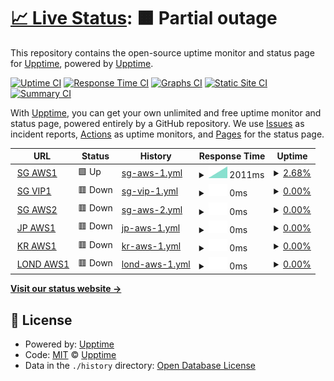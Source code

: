 # [📈 Live Status](https://demo.upptime.js.org): <!--live status--> **🟧 Partial outage**

This repository contains the open-source uptime monitor and status page for [Upptime](https://upptime.js.org), powered by [Upptime](https://github.com/upptime/upptime).

[![Uptime CI](https://github.com/mings420/uptime/workflows/Uptime%20CI/badge.svg)](https://github.com/mings420/uptime/actions?query=workflow%3A%22Uptime+CI%22)
[![Response Time CI](https://github.com/mings420/uptime/workflows/Response%20Time%20CI/badge.svg)](https://github.com/mings420/uptime/actions?query=workflow%3A%22Response+Time+CI%22)
[![Graphs CI](https://github.com/mings420/uptime/workflows/Graphs%20CI/badge.svg)](https://github.com/mings420/uptime/actions?query=workflow%3A%22Graphs+CI%22)
[![Static Site CI](https://github.com/mings420/uptime/workflows/Static%20Site%20CI/badge.svg)](https://github.com/mings420/uptime/actions?query=workflow%3A%22Static+Site+CI%22)
[![Summary CI](https://github.com/mings420/uptime/workflows/Summary%20CI/badge.svg)](https://github.com/mings420/uptime/actions?query=workflow%3A%22Summary+CI%22)

With [Upptime](https://upptime.js.org), you can get your own unlimited and free uptime monitor and status page, powered entirely by a GitHub repository. We use [Issues](https://github.com/upptime/upptime/issues) as incident reports, [Actions](https://github.com/mings420/uptime/actions) as uptime monitors, and [Pages](https://demo.upptime.js.org) for the status page.

<!--start: status pages-->
<!-- This summary is generated by Upptime (https://github.com/upptime/upptime) -->
<!-- Do not edit this manually, your changes will be overwritten -->
<!-- prettier-ignore -->
| URL | Status | History | Response Time | Uptime |
| --- | ------ | ------- | ------------- | ------ |
| <img alt="" src="https://icons.duckduckgo.com/ip3/null.ico" height="13"> [SG AWS1](sgaws1.ip-mings.my.id) | 🟩 Up | [sg-aws-1.yml](https://github.com/mings420/uptime/commits/HEAD/history/sg-aws-1.yml) | <details><summary><img alt="Response time graph" src="./graphs/sg-aws-1/response-time-week.png" height="20"> 2011ms</summary><br><a href="https://mings420.github.io/uptime/history/sg-aws-1"><img alt="Response time 817" src="https://img.shields.io/endpoint?url=https%3A%2F%2Fraw.githubusercontent.com%2Fmings420%2Fuptime%2FHEAD%2Fapi%2Fsg-aws-1%2Fresponse-time.json"></a><br><a href="https://mings420.github.io/uptime/history/sg-aws-1"><img alt="24-hour response time 3469" src="https://img.shields.io/endpoint?url=https%3A%2F%2Fraw.githubusercontent.com%2Fmings420%2Fuptime%2FHEAD%2Fapi%2Fsg-aws-1%2Fresponse-time-day.json"></a><br><a href="https://mings420.github.io/uptime/history/sg-aws-1"><img alt="7-day response time 2011" src="https://img.shields.io/endpoint?url=https%3A%2F%2Fraw.githubusercontent.com%2Fmings420%2Fuptime%2FHEAD%2Fapi%2Fsg-aws-1%2Fresponse-time-week.json"></a><br><a href="https://mings420.github.io/uptime/history/sg-aws-1"><img alt="30-day response time 2011" src="https://img.shields.io/endpoint?url=https%3A%2F%2Fraw.githubusercontent.com%2Fmings420%2Fuptime%2FHEAD%2Fapi%2Fsg-aws-1%2Fresponse-time-month.json"></a><br><a href="https://mings420.github.io/uptime/history/sg-aws-1"><img alt="1-year response time 817" src="https://img.shields.io/endpoint?url=https%3A%2F%2Fraw.githubusercontent.com%2Fmings420%2Fuptime%2FHEAD%2Fapi%2Fsg-aws-1%2Fresponse-time-year.json"></a></details> | <details><summary><a href="https://mings420.github.io/uptime/history/sg-aws-1">2.68%</a></summary><a href="https://mings420.github.io/uptime/history/sg-aws-1"><img alt="All-time uptime 2.15%" src="https://img.shields.io/endpoint?url=https%3A%2F%2Fraw.githubusercontent.com%2Fmings420%2Fuptime%2FHEAD%2Fapi%2Fsg-aws-1%2Fuptime.json"></a><br><a href="https://mings420.github.io/uptime/history/sg-aws-1"><img alt="24-hour uptime 0.04%" src="https://img.shields.io/endpoint?url=https%3A%2F%2Fraw.githubusercontent.com%2Fmings420%2Fuptime%2FHEAD%2Fapi%2Fsg-aws-1%2Fuptime-day.json"></a><br><a href="https://mings420.github.io/uptime/history/sg-aws-1"><img alt="7-day uptime 2.68%" src="https://img.shields.io/endpoint?url=https%3A%2F%2Fraw.githubusercontent.com%2Fmings420%2Fuptime%2FHEAD%2Fapi%2Fsg-aws-1%2Fuptime-week.json"></a><br><a href="https://mings420.github.io/uptime/history/sg-aws-1"><img alt="30-day uptime 0.00%" src="https://img.shields.io/endpoint?url=https%3A%2F%2Fraw.githubusercontent.com%2Fmings420%2Fuptime%2FHEAD%2Fapi%2Fsg-aws-1%2Fuptime-month.json"></a><br><a href="https://mings420.github.io/uptime/history/sg-aws-1"><img alt="1-year uptime 2.15%" src="https://img.shields.io/endpoint?url=https%3A%2F%2Fraw.githubusercontent.com%2Fmings420%2Fuptime%2FHEAD%2Fapi%2Fsg-aws-1%2Fuptime-year.json"></a></details>
| <img alt="" src="https://icons.duckduckgo.com/ip3/null.ico" height="13"> [SG VIP1](sgvip1.ip-mings.my.id) | 🟥 Down | [sg-vip-1.yml](https://github.com/mings420/uptime/commits/HEAD/history/sg-vip-1.yml) | <details><summary><img alt="Response time graph" src="./graphs/sg-vip-1/response-time-week.png" height="20"> 0ms</summary><br><a href="https://mings420.github.io/uptime/history/sg-vip-1"><img alt="Response time 1251" src="https://img.shields.io/endpoint?url=https%3A%2F%2Fraw.githubusercontent.com%2Fmings420%2Fuptime%2FHEAD%2Fapi%2Fsg-vip-1%2Fresponse-time.json"></a><br><a href="https://mings420.github.io/uptime/history/sg-vip-1"><img alt="24-hour response time 0" src="https://img.shields.io/endpoint?url=https%3A%2F%2Fraw.githubusercontent.com%2Fmings420%2Fuptime%2FHEAD%2Fapi%2Fsg-vip-1%2Fresponse-time-day.json"></a><br><a href="https://mings420.github.io/uptime/history/sg-vip-1"><img alt="7-day response time 0" src="https://img.shields.io/endpoint?url=https%3A%2F%2Fraw.githubusercontent.com%2Fmings420%2Fuptime%2FHEAD%2Fapi%2Fsg-vip-1%2Fresponse-time-week.json"></a><br><a href="https://mings420.github.io/uptime/history/sg-vip-1"><img alt="30-day response time 984" src="https://img.shields.io/endpoint?url=https%3A%2F%2Fraw.githubusercontent.com%2Fmings420%2Fuptime%2FHEAD%2Fapi%2Fsg-vip-1%2Fresponse-time-month.json"></a><br><a href="https://mings420.github.io/uptime/history/sg-vip-1"><img alt="1-year response time 1251" src="https://img.shields.io/endpoint?url=https%3A%2F%2Fraw.githubusercontent.com%2Fmings420%2Fuptime%2FHEAD%2Fapi%2Fsg-vip-1%2Fresponse-time-year.json"></a></details> | <details><summary><a href="https://mings420.github.io/uptime/history/sg-vip-1">0.00%</a></summary><a href="https://mings420.github.io/uptime/history/sg-vip-1"><img alt="All-time uptime 1.44%" src="https://img.shields.io/endpoint?url=https%3A%2F%2Fraw.githubusercontent.com%2Fmings420%2Fuptime%2FHEAD%2Fapi%2Fsg-vip-1%2Fuptime.json"></a><br><a href="https://mings420.github.io/uptime/history/sg-vip-1"><img alt="24-hour uptime 0.00%" src="https://img.shields.io/endpoint?url=https%3A%2F%2Fraw.githubusercontent.com%2Fmings420%2Fuptime%2FHEAD%2Fapi%2Fsg-vip-1%2Fuptime-day.json"></a><br><a href="https://mings420.github.io/uptime/history/sg-vip-1"><img alt="7-day uptime 0.00%" src="https://img.shields.io/endpoint?url=https%3A%2F%2Fraw.githubusercontent.com%2Fmings420%2Fuptime%2FHEAD%2Fapi%2Fsg-vip-1%2Fuptime-week.json"></a><br><a href="https://mings420.github.io/uptime/history/sg-vip-1"><img alt="30-day uptime 0.00%" src="https://img.shields.io/endpoint?url=https%3A%2F%2Fraw.githubusercontent.com%2Fmings420%2Fuptime%2FHEAD%2Fapi%2Fsg-vip-1%2Fuptime-month.json"></a><br><a href="https://mings420.github.io/uptime/history/sg-vip-1"><img alt="1-year uptime 1.44%" src="https://img.shields.io/endpoint?url=https%3A%2F%2Fraw.githubusercontent.com%2Fmings420%2Fuptime%2FHEAD%2Fapi%2Fsg-vip-1%2Fuptime-year.json"></a></details>
| <img alt="" src="https://icons.duckduckgo.com/ip3/null.ico" height="13"> [SG AWS2](sgawsW.ip-mings.my.id) | 🟥 Down | [sg-aws-2.yml](https://github.com/mings420/uptime/commits/HEAD/history/sg-aws-2.yml) | <details><summary><img alt="Response time graph" src="./graphs/sg-aws-2/response-time-week.png" height="20"> 0ms</summary><br><a href="https://mings420.github.io/uptime/history/sg-aws-2"><img alt="Response time 429" src="https://img.shields.io/endpoint?url=https%3A%2F%2Fraw.githubusercontent.com%2Fmings420%2Fuptime%2FHEAD%2Fapi%2Fsg-aws-2%2Fresponse-time.json"></a><br><a href="https://mings420.github.io/uptime/history/sg-aws-2"><img alt="24-hour response time 0" src="https://img.shields.io/endpoint?url=https%3A%2F%2Fraw.githubusercontent.com%2Fmings420%2Fuptime%2FHEAD%2Fapi%2Fsg-aws-2%2Fresponse-time-day.json"></a><br><a href="https://mings420.github.io/uptime/history/sg-aws-2"><img alt="7-day response time 0" src="https://img.shields.io/endpoint?url=https%3A%2F%2Fraw.githubusercontent.com%2Fmings420%2Fuptime%2FHEAD%2Fapi%2Fsg-aws-2%2Fresponse-time-week.json"></a><br><a href="https://mings420.github.io/uptime/history/sg-aws-2"><img alt="30-day response time 0" src="https://img.shields.io/endpoint?url=https%3A%2F%2Fraw.githubusercontent.com%2Fmings420%2Fuptime%2FHEAD%2Fapi%2Fsg-aws-2%2Fresponse-time-month.json"></a><br><a href="https://mings420.github.io/uptime/history/sg-aws-2"><img alt="1-year response time 429" src="https://img.shields.io/endpoint?url=https%3A%2F%2Fraw.githubusercontent.com%2Fmings420%2Fuptime%2FHEAD%2Fapi%2Fsg-aws-2%2Fresponse-time-year.json"></a></details> | <details><summary><a href="https://mings420.github.io/uptime/history/sg-aws-2">0.00%</a></summary><a href="https://mings420.github.io/uptime/history/sg-aws-2"><img alt="All-time uptime 1.58%" src="https://img.shields.io/endpoint?url=https%3A%2F%2Fraw.githubusercontent.com%2Fmings420%2Fuptime%2FHEAD%2Fapi%2Fsg-aws-2%2Fuptime.json"></a><br><a href="https://mings420.github.io/uptime/history/sg-aws-2"><img alt="24-hour uptime 0.00%" src="https://img.shields.io/endpoint?url=https%3A%2F%2Fraw.githubusercontent.com%2Fmings420%2Fuptime%2FHEAD%2Fapi%2Fsg-aws-2%2Fuptime-day.json"></a><br><a href="https://mings420.github.io/uptime/history/sg-aws-2"><img alt="7-day uptime 0.00%" src="https://img.shields.io/endpoint?url=https%3A%2F%2Fraw.githubusercontent.com%2Fmings420%2Fuptime%2FHEAD%2Fapi%2Fsg-aws-2%2Fuptime-week.json"></a><br><a href="https://mings420.github.io/uptime/history/sg-aws-2"><img alt="30-day uptime 0.00%" src="https://img.shields.io/endpoint?url=https%3A%2F%2Fraw.githubusercontent.com%2Fmings420%2Fuptime%2FHEAD%2Fapi%2Fsg-aws-2%2Fuptime-month.json"></a><br><a href="https://mings420.github.io/uptime/history/sg-aws-2"><img alt="1-year uptime 1.58%" src="https://img.shields.io/endpoint?url=https%3A%2F%2Fraw.githubusercontent.com%2Fmings420%2Fuptime%2FHEAD%2Fapi%2Fsg-aws-2%2Fuptime-year.json"></a></details>
| <img alt="" src="https://icons.duckduckgo.com/ip3/null.ico" height="13"> [JP AWS1](jpaws1.ip-mings.my.id) | 🟥 Down | [jp-aws-1.yml](https://github.com/mings420/uptime/commits/HEAD/history/jp-aws-1.yml) | <details><summary><img alt="Response time graph" src="./graphs/jp-aws-1/response-time-week.png" height="20"> 0ms</summary><br><a href="https://mings420.github.io/uptime/history/jp-aws-1"><img alt="Response time 323" src="https://img.shields.io/endpoint?url=https%3A%2F%2Fraw.githubusercontent.com%2Fmings420%2Fuptime%2FHEAD%2Fapi%2Fjp-aws-1%2Fresponse-time.json"></a><br><a href="https://mings420.github.io/uptime/history/jp-aws-1"><img alt="24-hour response time 0" src="https://img.shields.io/endpoint?url=https%3A%2F%2Fraw.githubusercontent.com%2Fmings420%2Fuptime%2FHEAD%2Fapi%2Fjp-aws-1%2Fresponse-time-day.json"></a><br><a href="https://mings420.github.io/uptime/history/jp-aws-1"><img alt="7-day response time 0" src="https://img.shields.io/endpoint?url=https%3A%2F%2Fraw.githubusercontent.com%2Fmings420%2Fuptime%2FHEAD%2Fapi%2Fjp-aws-1%2Fresponse-time-week.json"></a><br><a href="https://mings420.github.io/uptime/history/jp-aws-1"><img alt="30-day response time 0" src="https://img.shields.io/endpoint?url=https%3A%2F%2Fraw.githubusercontent.com%2Fmings420%2Fuptime%2FHEAD%2Fapi%2Fjp-aws-1%2Fresponse-time-month.json"></a><br><a href="https://mings420.github.io/uptime/history/jp-aws-1"><img alt="1-year response time 323" src="https://img.shields.io/endpoint?url=https%3A%2F%2Fraw.githubusercontent.com%2Fmings420%2Fuptime%2FHEAD%2Fapi%2Fjp-aws-1%2Fresponse-time-year.json"></a></details> | <details><summary><a href="https://mings420.github.io/uptime/history/jp-aws-1">0.00%</a></summary><a href="https://mings420.github.io/uptime/history/jp-aws-1"><img alt="All-time uptime 1.87%" src="https://img.shields.io/endpoint?url=https%3A%2F%2Fraw.githubusercontent.com%2Fmings420%2Fuptime%2FHEAD%2Fapi%2Fjp-aws-1%2Fuptime.json"></a><br><a href="https://mings420.github.io/uptime/history/jp-aws-1"><img alt="24-hour uptime 0.00%" src="https://img.shields.io/endpoint?url=https%3A%2F%2Fraw.githubusercontent.com%2Fmings420%2Fuptime%2FHEAD%2Fapi%2Fjp-aws-1%2Fuptime-day.json"></a><br><a href="https://mings420.github.io/uptime/history/jp-aws-1"><img alt="7-day uptime 0.00%" src="https://img.shields.io/endpoint?url=https%3A%2F%2Fraw.githubusercontent.com%2Fmings420%2Fuptime%2FHEAD%2Fapi%2Fjp-aws-1%2Fuptime-week.json"></a><br><a href="https://mings420.github.io/uptime/history/jp-aws-1"><img alt="30-day uptime 0.00%" src="https://img.shields.io/endpoint?url=https%3A%2F%2Fraw.githubusercontent.com%2Fmings420%2Fuptime%2FHEAD%2Fapi%2Fjp-aws-1%2Fuptime-month.json"></a><br><a href="https://mings420.github.io/uptime/history/jp-aws-1"><img alt="1-year uptime 1.87%" src="https://img.shields.io/endpoint?url=https%3A%2F%2Fraw.githubusercontent.com%2Fmings420%2Fuptime%2FHEAD%2Fapi%2Fjp-aws-1%2Fuptime-year.json"></a></details>
| <img alt="" src="https://icons.duckduckgo.com/ip3/null.ico" height="13"> [KR AWS1](kraws1.ip-mings.my.id) | 🟥 Down | [kr-aws-1.yml](https://github.com/mings420/uptime/commits/HEAD/history/kr-aws-1.yml) | <details><summary><img alt="Response time graph" src="./graphs/kr-aws-1/response-time-week.png" height="20"> 0ms</summary><br><a href="https://mings420.github.io/uptime/history/kr-aws-1"><img alt="Response time 339" src="https://img.shields.io/endpoint?url=https%3A%2F%2Fraw.githubusercontent.com%2Fmings420%2Fuptime%2FHEAD%2Fapi%2Fkr-aws-1%2Fresponse-time.json"></a><br><a href="https://mings420.github.io/uptime/history/kr-aws-1"><img alt="24-hour response time 0" src="https://img.shields.io/endpoint?url=https%3A%2F%2Fraw.githubusercontent.com%2Fmings420%2Fuptime%2FHEAD%2Fapi%2Fkr-aws-1%2Fresponse-time-day.json"></a><br><a href="https://mings420.github.io/uptime/history/kr-aws-1"><img alt="7-day response time 0" src="https://img.shields.io/endpoint?url=https%3A%2F%2Fraw.githubusercontent.com%2Fmings420%2Fuptime%2FHEAD%2Fapi%2Fkr-aws-1%2Fresponse-time-week.json"></a><br><a href="https://mings420.github.io/uptime/history/kr-aws-1"><img alt="30-day response time 0" src="https://img.shields.io/endpoint?url=https%3A%2F%2Fraw.githubusercontent.com%2Fmings420%2Fuptime%2FHEAD%2Fapi%2Fkr-aws-1%2Fresponse-time-month.json"></a><br><a href="https://mings420.github.io/uptime/history/kr-aws-1"><img alt="1-year response time 339" src="https://img.shields.io/endpoint?url=https%3A%2F%2Fraw.githubusercontent.com%2Fmings420%2Fuptime%2FHEAD%2Fapi%2Fkr-aws-1%2Fresponse-time-year.json"></a></details> | <details><summary><a href="https://mings420.github.io/uptime/history/kr-aws-1">0.00%</a></summary><a href="https://mings420.github.io/uptime/history/kr-aws-1"><img alt="All-time uptime 1.56%" src="https://img.shields.io/endpoint?url=https%3A%2F%2Fraw.githubusercontent.com%2Fmings420%2Fuptime%2FHEAD%2Fapi%2Fkr-aws-1%2Fuptime.json"></a><br><a href="https://mings420.github.io/uptime/history/kr-aws-1"><img alt="24-hour uptime 0.00%" src="https://img.shields.io/endpoint?url=https%3A%2F%2Fraw.githubusercontent.com%2Fmings420%2Fuptime%2FHEAD%2Fapi%2Fkr-aws-1%2Fuptime-day.json"></a><br><a href="https://mings420.github.io/uptime/history/kr-aws-1"><img alt="7-day uptime 0.00%" src="https://img.shields.io/endpoint?url=https%3A%2F%2Fraw.githubusercontent.com%2Fmings420%2Fuptime%2FHEAD%2Fapi%2Fkr-aws-1%2Fuptime-week.json"></a><br><a href="https://mings420.github.io/uptime/history/kr-aws-1"><img alt="30-day uptime 0.00%" src="https://img.shields.io/endpoint?url=https%3A%2F%2Fraw.githubusercontent.com%2Fmings420%2Fuptime%2FHEAD%2Fapi%2Fkr-aws-1%2Fuptime-month.json"></a><br><a href="https://mings420.github.io/uptime/history/kr-aws-1"><img alt="1-year uptime 1.56%" src="https://img.shields.io/endpoint?url=https%3A%2F%2Fraw.githubusercontent.com%2Fmings420%2Fuptime%2FHEAD%2Fapi%2Fkr-aws-1%2Fuptime-year.json"></a></details>
| <img alt="" src="https://icons.duckduckgo.com/ip3/null.ico" height="13"> [LOND AWS1](lond1.ip-mings.my.id) | 🟥 Down | [lond-aws-1.yml](https://github.com/mings420/uptime/commits/HEAD/history/lond-aws-1.yml) | <details><summary><img alt="Response time graph" src="./graphs/lond-aws-1/response-time-week.png" height="20"> 0ms</summary><br><a href="https://mings420.github.io/uptime/history/lond-aws-1"><img alt="Response time 272" src="https://img.shields.io/endpoint?url=https%3A%2F%2Fraw.githubusercontent.com%2Fmings420%2Fuptime%2FHEAD%2Fapi%2Flond-aws-1%2Fresponse-time.json"></a><br><a href="https://mings420.github.io/uptime/history/lond-aws-1"><img alt="24-hour response time 0" src="https://img.shields.io/endpoint?url=https%3A%2F%2Fraw.githubusercontent.com%2Fmings420%2Fuptime%2FHEAD%2Fapi%2Flond-aws-1%2Fresponse-time-day.json"></a><br><a href="https://mings420.github.io/uptime/history/lond-aws-1"><img alt="7-day response time 0" src="https://img.shields.io/endpoint?url=https%3A%2F%2Fraw.githubusercontent.com%2Fmings420%2Fuptime%2FHEAD%2Fapi%2Flond-aws-1%2Fresponse-time-week.json"></a><br><a href="https://mings420.github.io/uptime/history/lond-aws-1"><img alt="30-day response time 0" src="https://img.shields.io/endpoint?url=https%3A%2F%2Fraw.githubusercontent.com%2Fmings420%2Fuptime%2FHEAD%2Fapi%2Flond-aws-1%2Fresponse-time-month.json"></a><br><a href="https://mings420.github.io/uptime/history/lond-aws-1"><img alt="1-year response time 272" src="https://img.shields.io/endpoint?url=https%3A%2F%2Fraw.githubusercontent.com%2Fmings420%2Fuptime%2FHEAD%2Fapi%2Flond-aws-1%2Fresponse-time-year.json"></a></details> | <details><summary><a href="https://mings420.github.io/uptime/history/lond-aws-1">0.00%</a></summary><a href="https://mings420.github.io/uptime/history/lond-aws-1"><img alt="All-time uptime 1.62%" src="https://img.shields.io/endpoint?url=https%3A%2F%2Fraw.githubusercontent.com%2Fmings420%2Fuptime%2FHEAD%2Fapi%2Flond-aws-1%2Fuptime.json"></a><br><a href="https://mings420.github.io/uptime/history/lond-aws-1"><img alt="24-hour uptime 0.00%" src="https://img.shields.io/endpoint?url=https%3A%2F%2Fraw.githubusercontent.com%2Fmings420%2Fuptime%2FHEAD%2Fapi%2Flond-aws-1%2Fuptime-day.json"></a><br><a href="https://mings420.github.io/uptime/history/lond-aws-1"><img alt="7-day uptime 0.00%" src="https://img.shields.io/endpoint?url=https%3A%2F%2Fraw.githubusercontent.com%2Fmings420%2Fuptime%2FHEAD%2Fapi%2Flond-aws-1%2Fuptime-week.json"></a><br><a href="https://mings420.github.io/uptime/history/lond-aws-1"><img alt="30-day uptime 0.00%" src="https://img.shields.io/endpoint?url=https%3A%2F%2Fraw.githubusercontent.com%2Fmings420%2Fuptime%2FHEAD%2Fapi%2Flond-aws-1%2Fuptime-month.json"></a><br><a href="https://mings420.github.io/uptime/history/lond-aws-1"><img alt="1-year uptime 1.62%" src="https://img.shields.io/endpoint?url=https%3A%2F%2Fraw.githubusercontent.com%2Fmings420%2Fuptime%2FHEAD%2Fapi%2Flond-aws-1%2Fuptime-year.json"></a></details>

<!--end: status pages-->

[**Visit our status website →**](https://demo.upptime.js.org)

## 📄 License

- Powered by: [Upptime](https://github.com/upptime/upptime)
- Code: [MIT](./LICENSE) © [Upptime](https://upptime.js.org)
- Data in the `./history` directory: [Open Database License](https://opendatacommons.org/licenses/odbl/1-0/)
